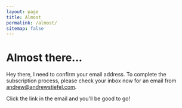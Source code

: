 ```yaml
---
layout: page
title: Almost
permalink: /almost/
sitemap: false
---
```


# Almost there...

Hey there, I need to confirm your email address. To complete the subscription process, please check your inbox now for an email from andrew@andrewstiefel.com.

Click the link in the email and you'll be good to go! 
